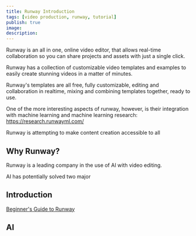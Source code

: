 ```yaml
---
title: Runway Introduction
tags: [video production, runway, tutorial]
publish: true
image: 
description: 
---
```


Runway is an all in one, online video editor, that allows real-time collaboration so you can share projects and assets with just a single click.

Runway has a collection of customizable video templates and examples to easily create stunning videos in a matter of minutes.

Runway's templates are all free, fully customizable, editing and collaboration in realtime, mixing and combining templates together, ready to use.

One of the more interesting aspects of runway, however, is their integration with machine learning and machine learning research: https://research.runwayml.com/

Runway is attempting to make content creation accessible to all

## Why Runway?
Runway is a leading company in the use of AI with video editing.

AI has potentially solved two major 

## Introduction
[Beginner's Guide to Runway](https://www.youtube.com/watch?v=okmTeVORLFU&list=PLj598ZXODDO8nRAEhoy2lol5R6szZILrF)

## AI
